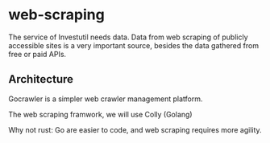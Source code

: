# web-scraping
The service of Investutil needs data. Data from web scraping of publicly accessible sites is a very important source, besides the data gathered from free or paid APIs.

## Architecture


Gocrawler is a simpler web crawler management platform. 

The web scraping framwork, we will use  Colly (Golang)

Why not rust:
Go are easier to code, and web scraping requires more agility.
